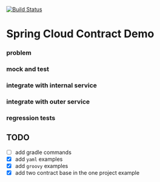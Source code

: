 [![Build Status](https://travis-ci.org/dehasi/scc_gp.svg?branch=master)](https://travis-ci.org/dehasi/scc_gp)

# Spring Cloud Contract Demo

### problem

### mock and test

### integrate with internal service

### integrate with outer service

### regression tests

## TODO
- [ ] add gradle commands 
- [x] add `yaml` examples
- [x] add `groovy` examples
- [x] add two contract base in the one project example